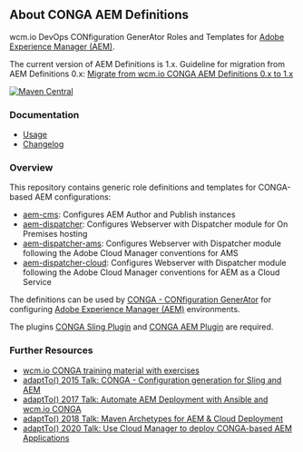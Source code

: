 ## About CONGA AEM Definitions

wcm.io DevOps CONfiguration GenerAtor Roles and Templates for [Adobe Experience Manager (AEM)][aem].

The current version of AEM Definitions is 1.x. Guideline for migration from AEM Definitions 0.x: [Migrate from wcm.io CONGA AEM Definitions 0.x to 1.x][aem-definitions-migration]

[![Maven Central](https://img.shields.io/maven-central/v/io.wcm.devops.conga.definitions/io.wcm.devops.conga.definitions.aem)](https://repo1.maven.org/maven2/io/wcm/devops/conga/definitions/io.wcm.devops.conga.definitions.aem)


### Documentation

* [Usage][usage]
* [Changelog][changelog]


### Overview

This repository contains generic role definitions and templates for CONGA-based AEM configurations:

* [aem-cms][role-aem-cms]: Configures AEM Author and Publish instances
* [aem-dispatcher][role-aem-dispatcher]: Configures Webserver with Dispatcher module for On Premises hosting
* [aem-dispatcher-ams][role-aem-dispatcher-ams]: Configures Webserver with Dispatcher module following the Adobe Cloud Manager conventions for AMS
* [aem-dispatcher-cloud][role-aem-dispatcher-cloud]: Configures Webserver with Dispatcher module following the Adobe Cloud Manager conventions for AEM as a Cloud Service

The definitions can be used by [CONGA - CONfiguration GenerAtor][conga] for configuring [Adobe Experience Manager (AEM)][aem] environments.

The plugins [CONGA Sling Plugin][conga-sling] and [CONGA AEM Plugin][conga-aem] are required.


### Further Resources

* [wcm.io CONGA training material with exercises](https://training.wcm.io/conga/)
* [adaptTo() 2015 Talk: CONGA - Configuration generation for Sling and AEM](https://adapt.to/2015/en/schedule/conga---configuration-generation-for-sling-and-aem.html)
* [adaptTo() 2017 Talk: Automate AEM Deployment with Ansible and wcm.io CONGA](https://adapt.to/2017/en/schedule/automate-aem-deployment-with-ansible-and-wcm-io-conga.html)
* [adaptTo() 2018 Talk: Maven Archetypes for AEM & Cloud Deployment](https://adapt.to/2018/en/schedule/maven-archetypes-for-aem.html)
* [adaptTo() 2020 Talk: Use Cloud Manager to deploy CONGA-based AEM Applications](https://adapt.to/2020/en/schedule/use-cloud-manager-to-deploy-conga-based-aem-applications.html)



[usage]: usage.html
[changelog]: changes.html
[conga]: https://devops.wcm.io/conga/
[conga-sling]: https://devops.wcm.io/conga/plugins/sling/
[conga-aem]: https://devops.wcm.io/conga/plugins/aem/
[aem]: http://www.adobe.com/solutions/web-experience-management.html
[aem-definitions-migration]: https://wcm-io.atlassian.net/wiki/x/AQDRAw
[role-aem-cms]: https://github.com/wcm-io-devops/conga-aem-definitions/blob/develop/conga-aem-definitions/src/main/roles/aem-cms.yaml
[role-aem-dispatcher]: https://github.com/wcm-io-devops/conga-aem-definitions/blob/develop/conga-aem-definitions/src/main/roles/aem-dispatcher.yaml
[role-aem-dispatcher-ams]: https://github.com/wcm-io-devops/conga-aem-definitions/blob/develop/conga-aem-definitions/src/main/roles/aem-dispatcher-ams.yaml
[role-aem-dispatcher-cloud]: https://github.com/wcm-io-devops/conga-aem-definitions/blob/develop/conga-aem-definitions/src/main/roles/aem-dispatcher-cloud.yaml
